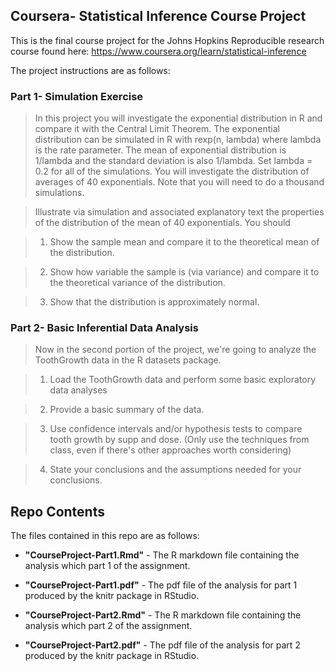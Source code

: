 ## Coursera- Statistical Inference Course Project

This is the final course project for the Johns Hopkins Reproducible research course found here: https://www.coursera.org/learn/statistical-inference

The project instructions are as follows:

### Part 1- Simulation Exercise

>In this project you will investigate the exponential distribution in R and compare it with the Central Limit Theorem. The exponential distribution can be simulated in R with rexp(n, lambda) where lambda is the rate parameter. The mean of exponential distribution is 1/lambda and the standard deviation is also 1/lambda. Set lambda = 0.2 for all of the simulations. You will investigate the distribution of averages of 40 exponentials. Note that you will need to do a thousand simulations.

>Illustrate via simulation and associated explanatory text the properties of the distribution of the mean of 40 exponentials. You should

>1. Show the sample mean and compare it to the theoretical mean of the distribution.

>2. Show how variable the sample is (via variance) and compare it to the theoretical variance of the distribution.

>3. Show that the distribution is approximately normal.

### Part 2- Basic Inferential Data Analysis

>Now in the second portion of the project, we're going to analyze the ToothGrowth data in the R datasets package.

>1. Load the ToothGrowth data and perform some basic exploratory data analyses

>2. Provide a basic summary of the data.

>3. Use confidence intervals and/or hypothesis tests to compare tooth growth by supp and dose. (Only use the techniques from class, even if there's other approaches worth considering)

>4. State your conclusions and the assumptions needed for your conclusions.

## Repo Contents

The files contained in this repo are as follows:

* **"CourseProject-Part1.Rmd"** - The R markdown file containing the analysis which part 1 of the assignment.

* **"CourseProject-Part1.pdf"**  - The pdf file of the analysis for part 1 produced by the knitr package in RStudio.

* **"CourseProject-Part2.Rmd"** - The R markdown file containing the analysis which part 2 of the assignment.

* **"CourseProject-Part2.pdf"**  - The pdf file of the analysis for part 2 produced by the knitr package in RStudio.
